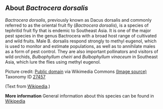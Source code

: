 **About *Bactrocera dorsalis***
-------------------------
*Bactrocera dorsalis*, previously known as Dacus dorsalis and commonly 
referred to as the oriental fruit fly (*Bactrocera dorsalis*), is a 
species of tephritid fruit fly that is endemic to Southeast Asia. It 
is one of the major pest species in the genus Bactrocera with a broad 
host range of cultivated and wild fruits. Male B. dorsalis respond 
strongly to methyl eugenol, which is used to monitor and estimate 
populations, as well as to annihilate males as a form of pest control. 
They are also important pollinators and visitors of wild orchids, 
*Bulbophyllum cheiri* and *Bulbophyllum vinaceum* in Southeast Asia, which 
lure the flies using methyl eugenol.


Picture credit: [Public domain](https://commons.wikimedia.org/wiki/Main_Page) via Wikimedia Commons [(Image source)](https://en.wikipedia.org/wiki/File:Bactrocera_dorsalis.jpg)
Taxonomy ID [27457](https://www.uniprot.org/taxonomy/27457)

(Text from [Wikipedia](https://en.wikipedia.org/).)

**More information**
General information about this species can be found in [Wikipedia](https://en.wikipedia.org/wiki/Bactrocera_dorsalis)
